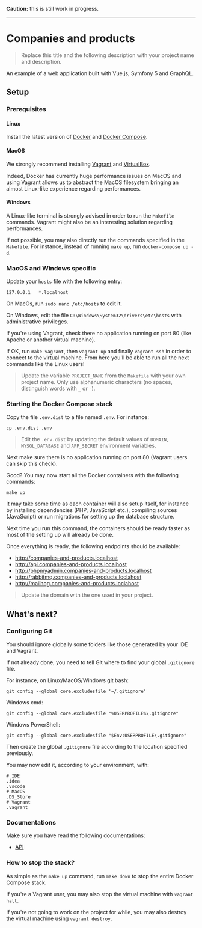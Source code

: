 **Caution:** this is still work in progress.

---

# Companies and products

> Replace this title and the following description with your project name and description.

An example of a web application built with Vue.js, Symfony 5 and GraphQL.

## Setup

### Prerequisites

#### Linux

Install the latest version of [Docker](https://docs.docker.com/install/) and 
[Docker Compose](https://docs.docker.com/compose/install/).

#### MacOS

We strongly recommend installing [Vagrant](https://www.vagrantup.com/) and 
[VirtualBox](https://www.virtualbox.org/).

Indeed, Docker has currently huge performance issues on MacOS and using
Vagrant allows us to abstract the MacOS filesystem bringing an almost Linux-like experience regarding performances.

#### Windows

A Linux-like terminal is strongly advised in order to run the `Makefile` commands.
Vagrant might also be an interesting solution regarding performances.

If not possible, you may also directly run the commands specified in the `Makefile`. 
For instance, instead of running `make up`, run `docker-compose up -d`.

### MacOS and Windows specific

Update your `hosts` file with the following entry:

```
127.0.0.1   *.localhost
```

On MacOs, run `sudo nano /etc/hosts` to edit it.

On Windows, edit the file `C:\Windows\System32\drivers\etc\hosts` with administrative privileges.

If you're using Vagrant, check there no application running 
on port 80 (like Apache or another virtual machine).

If OK, run `make vagrant`, then `vagrant up` and finally `vagrant ssh` 
in order to connect to the virtual machine. From here you'll be able to run all the next commands like
the Linux users!

> Update the variable `PROJECT_NAME` from the `Makefile` with your own project name.
> Only use alphanumeric characters (no spaces, distinguish words with `_` or `-`).

### Starting the Docker Compose stack

Copy the file `.env.dist` to a file named `.env`. For instance:

```
cp .env.dist .env
```

> Edit the `.env.dist` by updating the default values of `DOMAIN`, `MYSQL_DATABASE` and `APP_SECRET`
> environment variables.

Next make sure there is no application running on port 80 (Vagrant users can skip this check).

Good? You may now start all the Docker containers with the following commands:

```
make up
```

It may take some time as each container will also setup itself, for instance by
installing dependencies (PHP, JavaScript etc.), compiling sources (JavaScript) 
or run migrations for setting up the database structure.

Next time you run this command, the containers should be ready faster as most of the 
setting up will already be done.

Once everything is ready, the following endpoints should be available:

* http://companies-and-products.localhost
* http://api.companies-and-products.localhost
* http://phpmyadmin.companies-and-products.localhost
* http://rabbitmq.companies-and-products.loclahost
* http://mailhog.companies-and-products.loclahost

> Update the domain with the one used in your project.

## What's next?

### Configuring Git

You should ignore globally some folders like those generated by your IDE and Vagrant.

If not already done, you need to tell Git where to find your global `.gitignore` file.

For instance, on Linux/MacOS/Windows git bash:

```
git config --global core.excludesfile '~/.gitignore'
```

Windows cmd:

```
git config --global core.excludesfile "%USERPROFILE%\.gitignore"
```

Windows PowerShell:

```
git config --global core.excludesfile "$Env:USERPROFILE\.gitignore"
```

Then create the global `.gitignore` file according to the location specified previously.

You may now edit it, according to your environment, with:

```
# IDE
.idea
.vscode
# MacOS
.DS_Store
# Vagrant
.vagrant
```

### Documentations

Make sure you have read the following documentations:

* [API](src/api/README.md)

### How to stop the stack?

As simple as the `make up` command, run `make down` to stop the entire Docker Compose stack.

If you're a Vagrant user, you may also stop the virtual machine with `vagrant halt`.

If you're not going to work on the project for while, you may also destroy 
the virtual machine using `vagrant destroy`.
